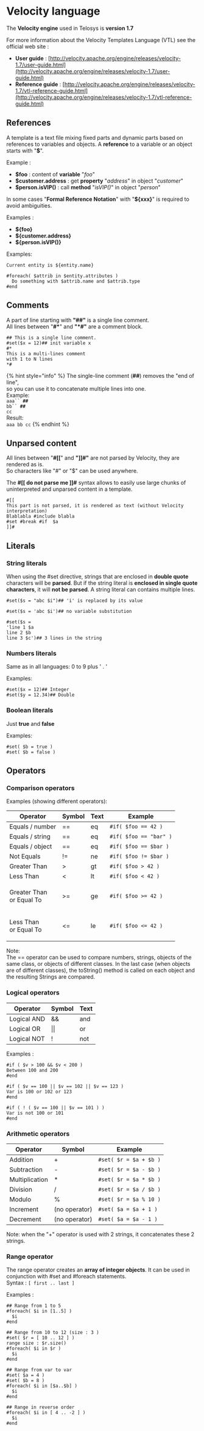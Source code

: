 # Velocity language

The **Velocity engine** used in Telosys is **version 1.7**

For more information about the Velocity Templates Language (VTL) see the official web site :&#x20;

* **User guide** : [http://velocity.apache.org/engine/releases/velocity-1.7/user-guide.html](http://velocity.apache.org/engine/releases/velocity-1.7/user-guide.html)
* **Reference guide** : [http://velocity.apache.org/engine/releases/velocity-1.7/vtl-reference-guide.html](http://velocity.apache.org/engine/releases/velocity-1.7/vtl-reference-guide.html)

## References

A template is a text file mixing fixed parts and dynamic parts based on references to variables and objects. A **reference** to a variable or an object starts with "**$**".&#x20;

Example :&#x20;

* **$foo**  : content of **variable** "_foo_"&#x20;
* **$customer.address** : get **property** "_address_" in object "_customer_"&#x20;
* **$person.isVIP()** : call **method** "_isVIP()_" in object "_person_"

In some cases "**Formal Reference Notation**"  with "**${xxx}**" is required to avoid ambiguities.&#x20;

Examples :

* **${foo}**
* **${customer.address}**
* **${person.isVIP()}**

Examples:

```
Current entity is ${entity.name}

#foreach( $attrib in $entity.attributes )
  Do something with $attrib.name and $attrib.type
#end

```

## Comments

A part of line starting with **"##"** is a single line comment. \
All lines between "**#\***" and **"\*#"** are a comment block.

```
## This is a single line comment.
#set($x = 12)## init variable x
#*
This is a multi-lines comment
with 1 to N lines
*#
```

{% hint style="info" %}
The single-line comment (**##**) removes the "end of line", \
so you can use it to concatenate multiple lines into one. \
Example:\
`aaa`` `**`##`**\
&#x20;`bb`` `**`##`**\
&#x20;`cc`\
Result:\
`aaa bb cc`
{% endhint %}



## Unparsed content

All lines between "**#\[\[**" and **"]]#"** are not parsed by Velocity, they are rendered as is.\
So characters like "#" or "$" can be used anywhere.

The **#\[\[ do not parse me ]]#** syntax allows to easily use large chunks of uninterpreted and unparsed content in a template.

```
#[[
This part is not parsed, it is rendered as text (without Velocity interpretation)
Blablabla #include blabla
#set #break #if  $a 
]]#
```

## Literals

### String literals

When using the #set directive, strings that are enclosed in **double quote** characters will be **parsed**. But if the string literal is **enclosed in single quote characters**, it will **not be parsed**. A string literal can contains multiple lines.

```
#set($s = "abc $i")## 'i' is replaced by its value

#set($s = 'abc $i')## no variable substitution

#set($s = 
'line 1 $a
line 2 $b
line 3 $c')## 3 lines in the string
```

### Numbers literals

Same as in all languages:  0 to 9 plus ' . ' &#x20;

Examples:

```
#set($x = 12)## Integer
#set($y = 12.34)## Double
```

### Boolean literals

Just  **true**  and  **false**

Examples:

```
#set( $b = true )
#set( $b = false )
```

## Operators&#x20;

### Comparison operators

Examples (showing different operators):

| Operator                            | Symbol | Text | Example                |
| ----------------------------------- | ------ | ---- | ---------------------- |
| Equals / number                     | ==     | eq   | `#if( $foo == 42 )`    |
| Equals / string                     | ==     | eq   | `#if( $foo == "bar" )` |
| Equals / object                     | ==     | eq   | `#if( $foo == $bar )`  |
| Not Equals                          | !=     | ne   | `#if( $foo != $bar )`  |
| Greater Than                        | >      | gt   | `#if( $foo > 42 )`     |
| Less Than                           | <      | lt   | `#if( $foo < 42 )`     |
| <p>Greater Than <br>or Equal To</p> | >=     | ge   | `#if( $foo >= 42 )`    |
| <p>Less Than <br>or Equal To</p>    | <=     | le   | `#if( $foo <= 42 )`    |

Note:\
The == operator can be used to compare numbers, strings, objects of the same class, or objects of different classes. In the last case (when objects are of different classes), the toString() method is called on each object and the resulting Strings are compared.



### Logical operators

| Operator    | Symbol | Text |
| ----------- | ------ | ---- |
| Logical AND | &&     |  and |
| Logical OR  | \|\|   |  or  |
| Logical NOT | !      | not  |

Examples :

```
#if ( $v > 100 && $v < 200 )
Between 100 and 200 
#end 

#if ( $v == 100 || $v == 102 || $v == 123 )
Var is 100 or 102 or 123 
#end 

#if ( ! ( $v == 100 || $v == 101 ) )
Var is not 100 or 101
#end 

```



### Arithmetic operators

| Operator       | Symbol        | Example                |
| -------------- | ------------- | ---------------------- |
| Addition       | +             | `#set( $r = $a + $b )` |
| Subtraction    | -             | `#set( $r = $a - $b )` |
| Multiplication | \*            | `#set( $r = $a * $b )` |
| Division       | /             | `#set( $r = $a / $b )` |
| Modulo         | %             | `#set( $r = $a % 10 )` |
| Increment      | (no operator) | `#set( $a = $a + 1 )`  |
| Decrement      | (no operator) | `#set( $a = $a - 1 )`  |

Note:  when the "+" operator is used with 2 strings, it concatenates these 2 strings.



### Range operator

The range operator creates an **array of integer objects**. It can be used in conjunction with #set and #foreach statements.\
Syntax : `[ first .. last ]`

Examples :

```
## Range from 1 to 5
#foreach( $i in [1..5] )
  $i
#end

## Range from 10 to 12 (size : 3 )
#set( $r = [ 10 .. 12 ] )
range size : $r.size()
#foreach( $i in $r )
  $i
#end

## Range from var to var
#set( $a = 4 )
#set( $b = 8 )
#foreach( $i in [$a..$b] )
  $i
#end

## Range in reverse order
#foreach( $i in [ 4 .. -2 ] )
  $i
#end
```
